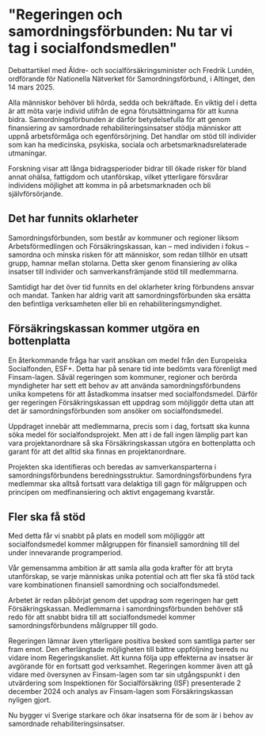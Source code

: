 # "Regeringen och samordningsförbunden: Nu tar vi tag i socialfondsmedlen"

Debattartikel med Äldre- och socialförsäkringsminister och Fredrik Lundén, ordförande för Nationella Nätverket för Samordningsförbund, i Altinget, den 14 mars 2025.

Alla människor behöver bli hörda, sedda och bekräftade. En viktig del i detta är att möta varje individ utifrån de egna förutsättningarna för att kunna bidra. Samordningsförbunden är därför betydelsefulla för att genom finansiering av samordnade rehabiliteringsinsatser stödja människor att uppnå arbetsförmåga och egenförsörjning. Det handlar om stöd till individer som kan ha medicinska, psykiska, sociala och arbetsmarknadsrelaterade utmaningar.

Forskning visar att långa bidragsperioder bidrar till ökade risker för bland annat ohälsa, fattigdom och utanförskap, vilket ytterligare försvårar individens möjlighet att komma in på arbetsmarknaden och bli självförsörjande.

## Det har funnits oklarheter

Samordningsförbunden, som består av kommuner och regioner liksom Arbetsförmedlingen och Försäkringskassan, kan – med individen i fokus – samordna och minska risken för att människor, som redan tillhör en utsatt grupp, hamnar mellan stolarna. Detta sker genom finansiering av olika insatser till individer och samverkansfrämjande stöd till medlemmarna.

Samtidigt har det över tid funnits en del oklarheter kring förbundens ansvar och mandat. Tanken har aldrig varit att samordningsförbunden ska ersätta den befintliga verksamheten eller bli en rehabiliteringsmyndighet.

## Försäkringskassan kommer utgöra en bottenplatta

En återkommande fråga har varit ansökan om medel från den Europeiska Socialfonden, ESF+. Detta har på senare tid inte bedömts vara förenligt med Finsam-lagen. Såväl regeringen som kommuner, regioner och berörda myndigheter har sett ett behov av att använda samordningsförbundens unika kompetens för att åstadkomma insatser med socialfondsmedel. Därför ger regeringen Försäkringskassan ett uppdrag som möjliggör detta utan att det är samordningsförbunden som ansöker om socialfondsmedel.

Uppdraget innebär att medlemmarna, precis som i dag, fortsatt ska kunna söka medel för socialfondsprojekt. Men att i de fall ingen lämplig part kan vara projektanordnare så ska Försäkringskassan utgöra en bottenplatta och garant för att det alltid ska finnas en projektanordnare.

Projekten ska identifieras och beredas av samverkansparterna i samordningsförbundens beredningsstruktur. Samordningsförbundens fyra medlemmar ska alltså fortsatt vara delaktiga till gagn för målgruppen och principen om medfinansiering och aktivt engagemang kvarstår.

## Fler ska få stöd

Med detta får vi snabbt på plats en modell som möjliggör att socialfondsmedel kommer målgruppen för finansiell samordning till del under innevarande programperiod.

Vår gemensamma ambition är att samla alla goda krafter för att bryta utanförskap, se varje människas unika potential och att fler ska få stöd tack vare kombinationen finansiell samordning och socialfondsmedel.

Arbetet är redan påbörjat genom det uppdrag som regeringen har gett Försäkringskassan. Medlemmarna i samordningsförbunden behöver stå redo för att snabbt bidra till att socialfondsmedel kommer samordningsförbundens målgrupper till godo.

Regeringen lämnar även ytterligare positiva besked som samtliga parter ser fram emot. Den efterlängtade möjligheten till bättre uppföljning bereds nu vidare inom Regeringskansliet. Att kunna följa upp effekterna av insatser är avgörande för en fortsatt god verksamhet. Regeringen kommer även att gå vidare med översynen av Finsam-lagen som tar sin utgångspunkt i den utvärdering som Inspektionen för Socialförsäkring (ISF) presenterade 2 december 2024 och analys av Finsam-lagen som Försäkringskassan nyligen gjort.

Nu bygger vi Sverige starkare och ökar insatserna för de som är i behov av samordnade rehabiliteringsinsatser.
